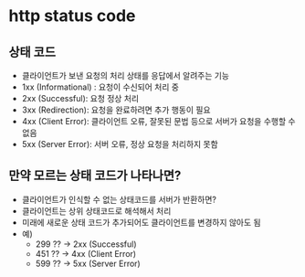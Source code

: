 # http status code

## 상태 코드
 - 클라이언트가 보낸 요청의 처리 상태를 응답에서 알려주는 기능
 - 1xx (Informational) : 요청이 수신되어 처리 중
 - 2xx (Successful): 요청 정상 처리
 - 3xx (Redirection): 요청을 완료하려면 추가 행동이 필요
 - 4xx (Client Error): 클라이언트 오류, 잘못된 문법 등으로 서버가 요청을 수행할 수 없음
 - 5xx (Server Error): 서버 오류, 정상 요청을 처리하지 못함

## 만약 모르는 상태 코드가 나타나면?
 - 클라이언트가 인식할 수 없는 상태코드를 서버가 반환하면?
 - 클라이언트는 상위 상태코드로 해석해서 처리
 - 미래에 새로운 상태 코드가 추가되어도 클라이언트를 변경하지 않아도 됨
 - 예)
   - 299 ?? -> 2xx (Successful)
   - 451 ?? -> 4xx (Client Error)
   - 599 ?? -> 5xx (Server Error)